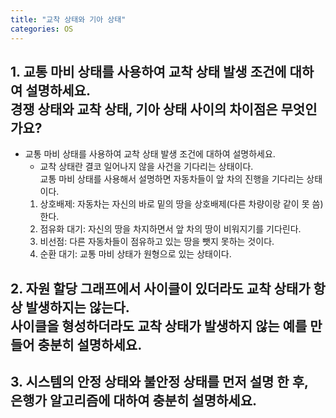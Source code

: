 ```yaml
---
title: "교착 상태와 기아 상태"
categories: OS
---
```

## **1. 교통 마비 상태를 사용하여 교착 상태 발생 조건에 대하여 설명하세요.<br/>경쟁 상태와 교착 상태, 기아 상태 사이의 차이점은 무엇인가요?**

- 교통 마비 상태를 사용하여 교착 상태 발생 조건에 대하여 설명하세요.
    - 교착 상태란 결코 일어나지 않을 사건을 기다리는 상태이다.<br/>교통 마비 상태를 사용해서 설명하면 자동차들이 앞 차의 진행을 기다리는 상태이다.<br/>
    1. 상호배제: 자동차는 자신의 바로 밑의 땅을 상호배제(다른 차량이랑 같이 못 씀)한다.
    2. 점유화 대기: 자신의 땅을 차지하면서 앞 차의 땅이 비워지기를 기다린다.
    3. 비선점: 다른 자동차들이 점유하고 있는 땅을 뺏지 못하는 것이다.
    4. 순환 대기: 교통 마비 상태가 원형으로 있는 상태이다.

## **2. 자원 할당 그래프에서 사이클이 있더라도 교착 상태가 항상 발생하지는 않는다.<br/>사이클을 형성하더라도 교착 상태가 발생하지 않는 예를 만들어 충분히 설명하세요.**



## **3. 시스템의 안정 상태와 불안정 상태를 먼저 설명 한 후,<br/>은행가 알고리즘에 대하여 충분히 설명하세요.**

